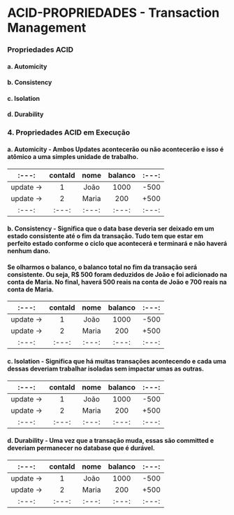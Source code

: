 # ACID-PROPRIEDADES - Transaction Management

### Propriedades ACID
#### a. Automicity
#### b. Consistency
#### c. Isolation
#### d. Durability
### 4. Propriedades ACID em Execução
#### a. Automicity - Ambos Updates acontecerão ou não acontecerão e isso é atômico a uma simples unidade de trabalho.
|   :---:  |   contaId   | nome | balanco | :---: |
|   :---:   |   :---:     |   :---:     | :---: | :---: |
|   update ->   | 1  | João | 1000 | -500 |
|   update ->   |2	 | Maria | 200  | +500 |
|   :---:   |:---: | :---: | :---:  | :---: |
#### b. Consistency - Significa que o data base deveria ser deixado em um estado consistente até o fim da transação. Tudo tem que estar em perfeito estado conforme o ciclo que acontecerá e terminará e não haverá nenhum dano.
#### Se olharmos o balanco, o balanco total no fim da transação será consistente. Ou seja, R$ 500 foram deduzidos de João e foi adicionado na conta de Maria. No final, haverá 500 reais na conta de João e 700 reais na conta de Maria.
|   :---:  |   contaId   | nome | balanco | :---: |
|   :---:   |   :---:     |   :---:     | :---: | :---: |
|   update ->   | 1  | João | 1000 | -500 |
|   update ->   |2	 | Maria | 200  | +500 |
|   :---:   |:---: | :---: | :---:  | :---: |
#### c. Isolation - Significa que há muitas transações acontecendo e cada uma dessas deveriam trabalhar isoladas sem impactar umas as outras.
|   :---:  |   contaId   | nome | balanco | :---: |
|   :---:   |   :---:     |   :---:     | :---: | :---: |
|   update ->   | 1  | João | 1000 | -500 |
|   update ->   |2	 | Maria | 200  | +500 |
|   :---:   |:---: | :---: | :---:  | :---: |
#### d. Durability - Uma vez que a transação muda, essas são committed e deveriam permanecer no database que é durável.
|   :---:  |   contaId   | nome | balanco | :---: |
|   :---:   |   :---:     |   :---:     | :---: | :---: |
|   update ->   | 1  | João | 1000 | -500 |
|   update ->   |2	 | Maria | 200  | +500 |
|   :---:   |:---: | :---: | :---:  | :---: |
